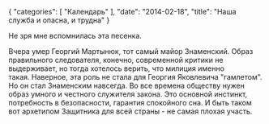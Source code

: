 {
   "categories": [
      "Календарь"
   ],
   "date": "2014-02-18",
   "title": "Наша служба и опасна, и трудна"
}

Не зря мне вспомнилась эта песенка.

Вчера умер Георгий Мартынюк, тот самый майор Знаменский. Образ правильного следователя, конечно, современной критики не выдерживает, но тогда хотелось верить, что милиция именно такая. Наверное, эта роль не стала для Георгия Яковлевича "гамлетом". Но он стал Знаменским навсегда. Во все времена обществу нужен образ умного и честного служителя закона. Это основной инстинкт, потребность в безопасности, гарантия спокойного сна. И быть таком вот архетипом Защитника для всей страны - не самая плохая участь.
